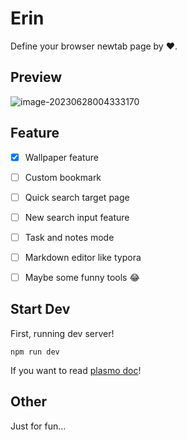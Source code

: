# Erin

Define your browser newtab page by ❤️.



## Preview

![image-20230628004333170](https://cdn.jsdelivr.net/gh/Developer27149/uPic@main/uPic/image-20230628004333170.png)



## Feature

- [x] Wallpaper feature
- [ ] Custom bookmark
- [ ] Quick search target page
- [ ] New search input feature
- [ ] Task and notes mode
- [ ] Markdown editor like typora
- [ ] Maybe some funny tools 😂



## Start Dev

First, running dev server!

```
npm run dev
```

If you want to read [plasmo doc](https://docs.plasmo.com/)!





## Other

Just for fun...